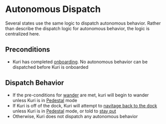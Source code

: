 # Autonomous Dispatch
Several states use the same logic to dispatch autonomous behavior.  Rather than describe the dispatch logic for autonomous behavior, the logic is centralized here.

## Preconditions
* Kuri has completed [onboarding](../onboarding.md).  No autonomous behavior can be dispatched before Kuri is onboarded

## Dispatch Behavior
* If the pre-conditions for [wander](wander.md) are met, kuri will begin to wander unless Kuri is in [Pedestal](../logical_concurrent_states/pedestal.md) mode
* If Kuri is off of the dock, Kuri will attempt to [navitage back to the dock](dock.md) unless Kuri is in [Pedestal](../logical_concurrent_states/pedestal.md) mode, or told to [stay put](../logical_concurrent_states/stay_put.md)
* Otherwise, Kuri does not dispatch any autonomous behavior

